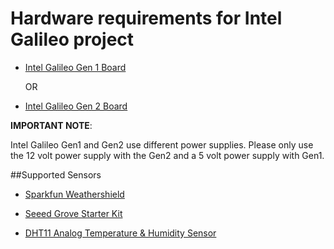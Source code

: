 # Hardware requirements for Intel Galileo project #

 - [Intel Galileo Gen 1 Board][1]
   
	OR

 - [Intel Galileo Gen 2 Board][2]

**IMPORTANT NOTE**:

Intel Galileo Gen1 and Gen2 use different power supplies. Please only use the 12 volt power supply with the Gen2 and a 5 volt power supply with Gen1. 

##Supported Sensors

- [Sparkfun Weathershield][3]
- [Seeed Grove Starter Kit][4]
- [DHT11 Analog Temperature & Humidity Sensor][5]

  [1]: http://www.amazon.com/gp/product/B00K53CQK4/
  [2]: http://www.amazon.com/gp/product/B00MF753JY
  [3]: http://www.amazon.com/gp/product/B00H8OI1RU
  [4]: http://www.amazon.com/gp/product/B00AJKY8TK/
  [5]: http://www.amazon.com/gp/product/B00AF22GDC/
